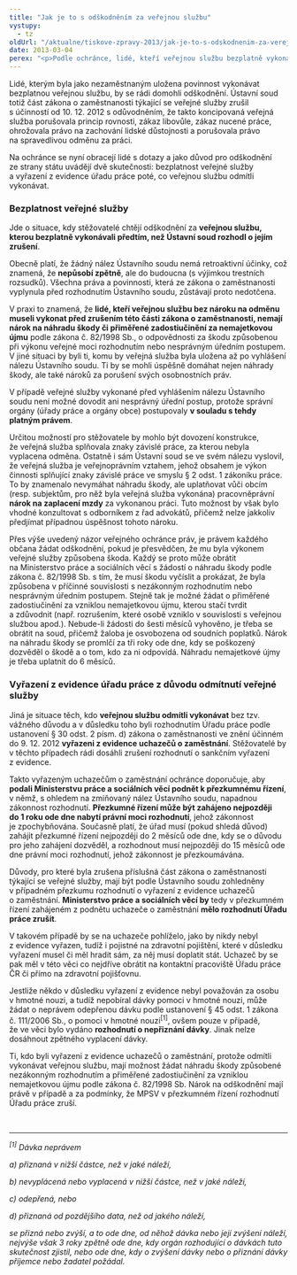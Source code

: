 ```yaml
---
title: "Jak je to s odškodněním za veřejnou službu"
vystupy:
  - tz
oldUrl: "/aktualne/tiskove-zpravy-2013/jak-je-to-s-odskodnenim-za-verejnou-sluzbu"
date: 2013-03-04
perex: "<p>Podle ochránce, lidé, kteří veřejnou službu bezplatně vykonávali před jejím zrušením Ústavním soudem, nemají nárok na náhradu škody či přiměřené zadostiučinění. Kdo však byl vyřazen z evidence Úřadu práce kvůli odmítnutí veřejné služby, může podat podnět k přezkumnému řízení a zrušení rozhodnutí pro nezákonnost.</p>"
---
```


<!-- imported from the old website -->

<p>Lidé, kterým byla jako nezaměstnaným uložena povinnost vykonávat bezplatnou veřejnou službu, by se rádi domohli odškodnění. Ústavní soud totiž část zákona o zaměstnanosti týkající se veřejné služby zrušil s účinností od 10. 12. 2012 s odůvodněním, že takto koncipovaná veřejná služba porušovala princip rovnosti, zákaz libovůle, zákaz nucené práce, ohrožovala právo na zachování lidské důstojnosti a porušovala právo na spravedlivou odměnu za práci. </p><p>Na ochránce se nyní obracejí lidé s dotazy a jako důvod pro odškodnění ze strany státu uvádějí dvě skutečnosti: bezplatnost veřejné služby a vyřazení z evidence úřadu práce poté, co veřejnou službu odmítli vykonávat. </p><h3>Bezplatnost veřejné služby</h3><p>Jde o situace, kdy stěžovatelé chtějí odškodnění za <strong>veřejnou službu, kterou bezplatně vykonávali předtím, než Ústavní soud rozhodl o jejím zrušení</strong>. </p><p>Obecně platí, že žádný nález Ústavního soudu nemá retroaktivní účinky, což znamená, že <strong>nepůsobí zpětně</strong>, ale do budoucna (s výjimkou trestních rozsudků). Všechna práva a povinnosti, která ze zákona o zaměstnanosti vyplynula před rozhodnutím Ústavního soudu, zůstávají proto nedotčena. </p><p>V praxi to znamená, že <strong>lidé, kteří veřejnou službu bez nároku na odměnu museli vykonat před zrušením této části zákona o zaměstnanosti, nemají nárok na náhradu škody či přiměřené zadostiučinění za nemajetkovou újmu</strong> podle zákona č. 82/1998 Sb., o odpovědnosti za škodu způsobenou při výkonu veřejné moci rozhodnutím nebo nesprávným úředním postupem. V jiné situaci by byli ti, komu by veřejná služba byla uložena až po vyhlášení nálezu Ústavního soudu. Ti by se mohli úspěšně domáhat nejen náhrady škody, ale také nároků za porušení svých osobnostních práv. </p><p>V případě veřejné služby vykonané před vyhlášením nálezu Ústavního soudu není možné dovodit ani nesprávný úřední postup, protože správní orgány (úřady práce a orgány obce) postupovaly <strong>v souladu s tehdy platným právem</strong>. </p><p>Určitou možností pro stěžovatele by mohlo být dovození konstrukce, že veřejná služba splňovala znaky závislé práce, za kterou nebyla vyplacena odměna. Ostatně i sám Ústavní soud se ve svém nálezu vyslovil, že veřejná služba je veřejnoprávním vztahem, jehož obsahem je výkon činnosti splňující znaky závislé práce ve smyslu § 2 odst. 1 zákoníku práce. To by znamenalo nevymáhat náhradu škody, ale uplatňovat vůči obcím (resp. subjektům, pro něž byla veřejná služba vykonána) pracovněprávní <strong>nárok na zaplacení mzdy</strong> za vykonanou práci. Tuto možnost by však bylo vhodné konzultovat s odborníkem z řad advokátů, přičemž nelze jakkoliv předjímat případnou úspěšnost tohoto nároku.</p><p>Přes výše uvedený názor veřejného ochránce práv, je právem každého občana žádat odškodnění, pokud je přesvědčen, že mu byla výkonem veřejné služby způsobena škoda. Každý se proto může obrátit na Ministerstvo práce a sociálních věcí s žádostí o náhradu škody podle zákona č. 82/1998 Sb. s tím, že musí škodu vyčíslit a prokázat, že byla způsobena v příčinné souvislosti s nezákonným rozhodnutím nebo nesprávným úředním postupem. Stejně tak je možné žádat o přiměřené zadostiučinění za vzniklou nemajetkovou újmu, kterou stačí tvrdit a zdůvodnit (např. rozrušením, které osobě vzniklo v souvislosti s veřejnou službou apod.). Nebude-li žádosti do šesti měsíců vyhověno, je třeba se obrátit na soud, přičemž žaloba je osvobozena od soudních poplatků. Nárok na náhradu škody se promlčí za tři roky ode dne, kdy se poškozený dozvěděl o škodě a o tom, kdo za ni odpovídá. Náhradu nemajetkové újmy je třeba uplatnit do 6 měsíců. </p><h3>Vyřazení z evidence úřadu práce z důvodu odmítnutí veřejné služby</h3><p>Jiná je situace těch, kdo <strong>veřejnou službu odmítli vykonávat</strong> bez tzv. vážného důvodu a v důsledku toho byli rozhodnutím Úřadu práce podle ustanovení § 30 odst. 2 písm. d) zákona o zaměstnanosti ve znění účinném do 9. 12. 2012 <strong>vyřazeni z evidence uchazečů o zaměstnání</strong>. Stěžovatelé by v těchto případech rádi dosáhli zrušení rozhodnutí o sankčním vyřazení z evidence. </p><p>Takto vyřazeným uchazečům o zaměstnání ochránce doporučuje, aby <strong>podali Ministerstvu práce a sociálních věcí podnět k přezkumnému řízení</strong>, v němž, s ohledem na zmiňovaný nález Ústavního soudu, napadnou zákonnost rozhodnutí. <strong>Přezkumné řízení může být zahájeno nejpozději do 1 roku ode dne nabytí právní moci rozhodnutí</strong>, jehož zákonnost je zpochybňována. Současně platí, že úřad musí (pokud shledá důvod) zahájit přezkumné řízení nejpozději do 2 měsíců ode dne, kdy se o důvodu pro jeho zahájení dozvěděl, a rozhodnout musí nejpozději do 15 měsíců ode dne právní moci rozhodnutí, jehož zákonnost je přezkoumávána. </p><p>Důvody, pro které byla zrušena příslušná část zákona o zaměstnanosti týkající se veřejné služby, mají být podle Ústavního soudu zohledněny v případném přezkumu rozhodnutí o vyřazení z evidence uchazečů o zaměstnání. <strong>Ministerstvo práce a sociálních věcí by</strong> tedy v přezkumném řízení zahájeném z podnětu uchazeče o zaměstnání <strong>mělo rozhodnutí Úřadu práce zrušit</strong>. </p><p>V takovém případě by se na uchazeče pohlíželo, jako by nikdy nebyl z evidence vyřazen, tudíž i pojistné na zdravotní pojištění, které v důsledku vyřazení musel či měl hradit sám, za něj musí doplatit stát. Uchazeč by se pak měl v této věci co nejdříve obrátit na kontaktní pracoviště Úřadu práce ČR či přímo na zdravotní pojišťovnu. </p><p>Jestliže někdo v důsledku vyřazení z evidence nebyl považován za osobu v hmotné nouzi, a tudíž nepobíral dávky pomoci v hmotné nouzi, může žádat o neprávem odepřenou dávku podle ustanovení § 45 odst. 1 zákona č. 111/2006 Sb., o pomoci v hmotné nouzi<sup>[1]</sup>, ovšem pouze v případě, že ve věci bylo vydáno <strong>rozhodnutí o nepřiznání dávky</strong>. Jinak nelze dosáhnout zpětného vyplacení dávky. </p><p>Ti, kdo byli vyřazeni z evidence uchazečů o zaměstnání, protože odmítli vykonávat veřejnou službu, mají možnost žádat náhradu škody způsobené nezákonným rozhodnutím a přiměřené zadostiučinění za vzniklou nemajetkovou újmu podle zákona č. 82/1998 Sb. Nárok na odškodnění mají právě v případě a za podmínky, že MPSV v přezkumném řízení rozhodnutí Úřadu práce zruší.</p><br /><hr /><p><em><sup>[1]</sup> Dávka neprávem</em></p><p><em>a) přiznaná v nižší částce, než v jaké náleží,</em></p><p><em>b) nevyplácená nebo vyplacená v nižší částce, než v jaké náleží,</em></p><p><em>c) odepřená, nebo</em></p><p><em>d) přiznaná od pozdějšího data, než od jakého náleží,</em></p><p><em>se přizná nebo zvýší, a to ode dne, od něhož dávka nebo její zvýšení náleží, nejvýše však 3 roky zpětně ode dne, kdy orgán rozhodující o dávkách tuto skutečnost zjistil, nebo ode dne, kdy o zvýšení dávky nebo o přiznání dávky příjemce nebo žadatel požádal.</em></p>
